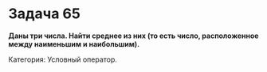 # Задача 65

**Даны три числа. Найти среднее из них (то есть число, расположенное между наименьшим и наибольшим).**

Категория: Условный оператор.